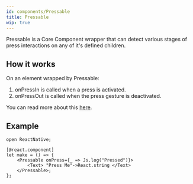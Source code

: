 ```yaml
---
id: components/Pressable
title: Pressable
wip: true
---
```


Pressable is a Core Component wrapper that can detect various stages of press interactions on any of it's defined children.

## How it works

On an element wrapped by Pressable:

1. onPressIn is called when a press is activated.
2. onPressOut is called when the press gesture is deactivated.

You can read more about this [here](https://reactnative.dev/docs/pressable).

## Example

```reason
open ReactNative;

[@react.component]
let make = () => {
    <Pressable onPress={_ => Js.log("Pressed")}>
        <Text> "Press Me"->React.string </Text>
    </Pressable>;
};
```
